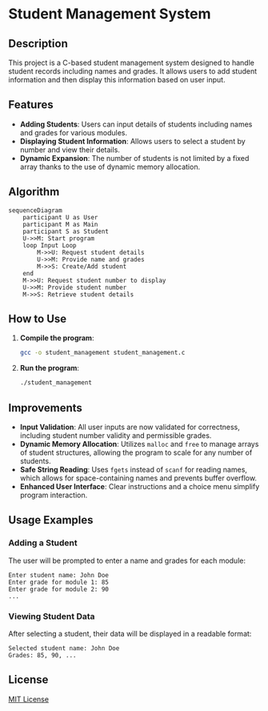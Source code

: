 # Student Management System

## Description
This project is a C-based student management system designed to handle student records including names and grades. It allows users to add student information and then display this information based on user input.

## Features
- **Adding Students**: Users can input details of students including names and grades for various modules.
- **Displaying Student Information**: Allows users to select a student by number and view their details.
- **Dynamic Expansion**: The number of students is not limited by a fixed array thanks to the use of dynamic memory allocation.

## Algorithm
 ```mermaid
 sequenceDiagram
     participant U as User
     participant M as Main
     participant S as Student
     U->>M: Start program
     loop Input Loop
         M->>U: Request student details
         U->>M: Provide name and grades
         M->>S: Create/Add student
     end
     M->>U: Request student number to display
     U->>M: Provide student number
     M->>S: Retrieve student details
 ```

## How to Use
1. **Compile the program**:
    ```bash
    gcc -o student_management student_management.c
    ```
2. **Run the program**:
    ```bash
    ./student_management
    ```

## Improvements
- **Input Validation**: All user inputs are now validated for correctness, including student number validity and permissible grades.
- **Dynamic Memory Allocation**: Utilizes `malloc` and `free` to manage arrays of student structures, allowing the program to scale for any number of students.
- **Safe String Reading**: Uses `fgets` instead of `scanf` for reading names, which allows for space-containing names and prevents buffer overflow.
- **Enhanced User Interface**: Clear instructions and a choice menu simplify program interaction.

## Usage Examples
### Adding a Student
The user will be prompted to enter a name and grades for each module:
```
Enter student name: John Doe
Enter grade for module 1: 85
Enter grade for module 2: 90
...
```
### Viewing Student Data
After selecting a student, their data will be displayed in a readable format:
```
Selected student name: John Doe
Grades: 85, 90, ...
```

## License
[MIT License](LICENSE.md)
